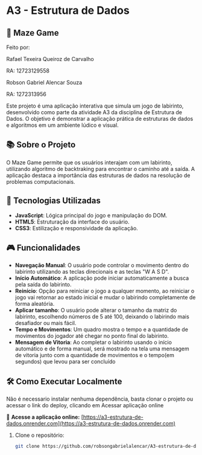 # A3 - Estrutura de Dados

## 🧩 Maze Game

Feito por:



Rafael Texeira Queiroz de Carvalho

RA: 12723129558



Robson Gabriel Alencar Souza

RA: 1272313956

Este projeto é uma aplicação interativa que simula um jogo de labirinto, desenvolvido como parte da atividade A3 da disciplina de Estrutura de Dados. O objetivo é demonstrar a aplicação prática de estruturas de dados e algoritmos em um ambiente lúdico e visual.


## 📚 Sobre o Projeto

O Maze Game permite que os usuários interajam com um labirinto, utilizando algoritmo de backtraking para encontrar o caminho até a saída. A aplicação destaca a importância das estruturas de dados na resolução de problemas computacionais.

## 🚀 Tecnologias Utilizadas

- **JavaScript**: Lógica principal do jogo e manipulação do DOM.
- **HTML5**: Estruturação da interface do usuário.
- **CSS3**: Estilização e responsividade da aplicação.

## 🎮 Funcionalidades

- **Navegação Manual**: O usuário pode controlar o movimento dentro do labirinto utilizando as teclas direcionais e as teclas "W A S D".
- **Início Automático**: A aplicação pode iniciar automaticamente a busca pela saída do labirinto.
- **Reinício**: Opção para reiniciar o jogo a qualquer momento, ao reiniciar o jogo vai retornar ao estado inicial e mudar o labirindo completamente de forma aleatória.
- **Aplicar tamanho**: O usuário pode alterar o tamanho da matriz do labirinto, escolhendo números de 5 até 100, deixando o labirindo mais desafiador ou mais fácil.
- **Tempo e Movimentos**: Um quadro mostra o tempo e a quantidade de movimentos do jogador até chegar no ponto final do labirinto.
- **Mensagem de Vitoria**: Ao completar o labirinto usando o início automático e de forma manual, será mostrado na tela uma mensagem de vitoria junto com a quantidade de movimentos e o tempo(em segundos) que levou para ser concluído

## 🛠️ Como Executar Localmente

Não é necessario instalar nenhuma dependência, basta clonar o projeto ou acessar o link do deploy, clicando em Acessar aplicação online

🔗 **Acesse a aplicação online:** [https://a3-estrutura-de-dados.onrender.com](https://a3-estrutura-de-dados.onrender.com)

1. Clone o repositório:

   ```bash
   git clone https://github.com/robsongabrielalencar/A3-estrutura-de-dados.git
